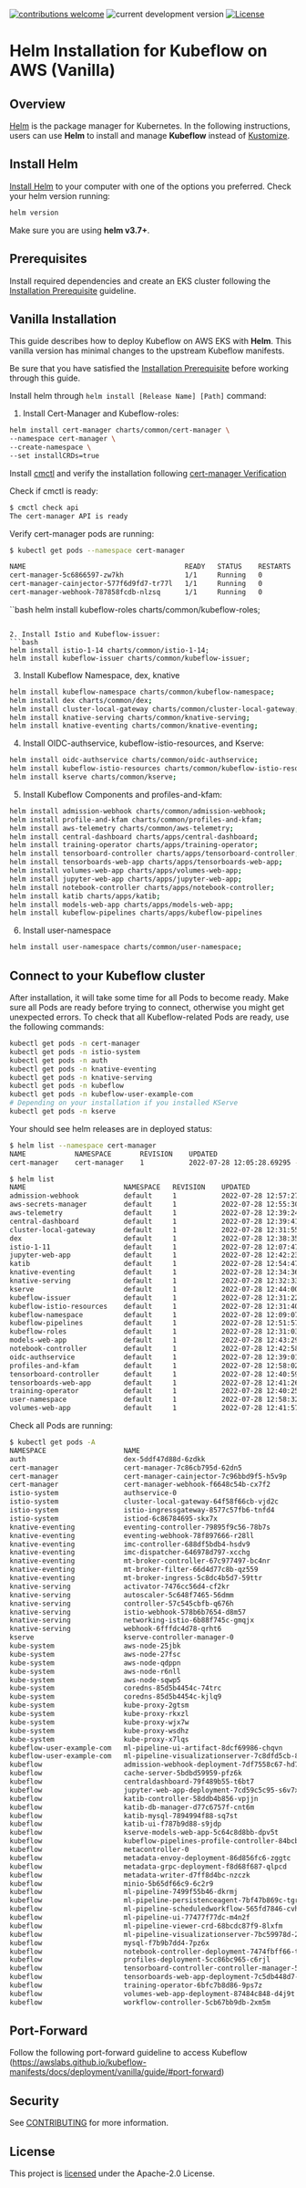 [![contributions welcome](https://img.shields.io/badge/contributions-welcome-brightgreen.svg?style=flat)](https://github.com/awslabs/kubeflow-manifests/issues)
![current development version](https://img.shields.io/badge/Kubeflow-v1.5.1-green.svg?style=flat)
[![License](https://img.shields.io/badge/License-Apache_2.0-blue.svg)](./LICENSE)
# Helm Installation for Kubeflow on AWS (Vanilla)

## Overview
[Helm][] is the package manager for Kubernetes. In the following instructions, users can use **Helm** to install and manage **Kubeflow** instead of [Kustomize][].

## Install Helm
[Install Helm][] to your computer with one of the options you preferred. Check your helm version running:
```bash
helm version
```
Make sure you are using **helm v3.7+**.

## Prerequisites
Install required dependencies and create an EKS cluster following the [Installation Prerequisite][] guideline. 

## Vanilla Installation
This guide describes how to deploy Kubeflow on AWS EKS with **Helm**. This vanilla version has minimal changes to the upstream Kubeflow manifests.

Be sure that you have satisfied the [Installation Prerequisite][] before working through this guide.

Install helm through `helm install [Release Name] [Path]` command: 


1. Install Cert-Manager and Kubeflow-roles:

```bash
helm install cert-manager charts/common/cert-manager \
--namespace cert-manager \
--create-namespace \
--set installCRDs=true
```

Install [cmctl][] and verify the installation following [cert-manager Verification][]

Check if cmctl is ready:
```bash
$ cmctl check api
The cert-manager API is ready
```

Verify cert-manager pods are running:
```bash
$ kubectl get pods --namespace cert-manager

NAME                                       READY   STATUS    RESTARTS   AGE
cert-manager-5c6866597-zw7kh               1/1     Running   0          2m
cert-manager-cainjector-577f6d9fd7-tr77l   1/1     Running   0          2m
cert-manager-webhook-787858fcdb-nlzsq      1/1     Running   0          2m
```

``bash
helm install kubeflow-roles charts/common/kubeflow-roles;
```

2. Install Istio and Kubeflow-issuer:
```bash
helm install istio-1-14 charts/common/istio-1-14;
helm install kubeflow-issuer charts/common/kubeflow-issuer;

```

3. Install Kubeflow Namespace, dex, knative
```bash
helm install kubeflow-namespace charts/common/kubeflow-namespace;
helm install dex charts/common/dex;
helm install cluster-local-gateway charts/common/cluster-local-gateway;
helm install knative-serving charts/common/knative-serving;
helm install knative-eventing charts/common/knative-eventing;
```

4. Install OIDC-authservice, kubeflow-istio-resources, and Kserve:

```bash
helm install oidc-authservice charts/common/oidc-authservice;
helm install kubeflow-istio-resources charts/common/kubeflow-istio-resources;
helm install kserve charts/common/kserve;
```

5. Install Kubeflow Components and profiles-and-kfam:

```bash
helm install admission-webhook charts/common/admission-webhook;
helm install profile-and-kfam charts/common/profiles-and-kfam;
helm install aws-telemetry charts/common/aws-telemetry;
helm install central-dashboard charts/apps/central-dashboard;
helm install training-operator charts/apps/training-operator;
helm install tensorboard-controller charts/apps/tensorboard-controller;
helm install tensorboards-web-app charts/apps/tensorboards-web-app;
helm install volumes-web-app charts/apps/volumes-web-app;
helm install jupyter-web-app charts/apps/jupyter-web-app;
helm install notebook-controller charts/apps/notebook-controller;
helm install katib charts/apps/katib;
helm install models-web-app charts/apps/models-web-app;
helm install kubeflow-pipelines charts/apps/kubeflow-pipelines
```

6. Install user-namespace
```bash
helm install user-namespace charts/common/user-namespace;
```

## Connect to your Kubeflow cluster 
After installation, it will take some time for all Pods to become ready. Make sure all Pods are ready before trying to connect, otherwise you might get unexpected errors. To check that all Kubeflow-related Pods are ready, use the following commands:

```bash
kubectl get pods -n cert-manager
kubectl get pods -n istio-system
kubectl get pods -n auth
kubectl get pods -n knative-eventing
kubectl get pods -n knative-serving
kubectl get pods -n kubeflow
kubectl get pods -n kubeflow-user-example-com
# Depending on your installation if you installed KServe
kubectl get pods -n kserve
```

Your should see helm releases are in deployed status:
```bash
$ helm list --namespace cert-manager
NAME        	NAMESPACE   	REVISION	UPDATED                            	STATUS  	CHART              	APP VERSION
cert-manager	cert-manager	1       	2022-07-28 12:05:28.69295 -0700 PDT	deployed	cert-manager-v1.5.0	v1.5.0     
```

```bash
$ helm list
NAME                    	NAMESPACE	REVISION	UPDATED                             	STATUS  	CHART                         	APP VERSION
admission-webhook       	default  	1       	2022-07-28 12:57:27.613949 -0700 PDT	deployed	admission-webhook-0.1.0       	1.16.0     
aws-secrets-manager     	default  	1       	2022-07-28 12:55:30.291808 -0700 PDT	deployed	aws-secrets-manager-0.1.0     	1.16.0     
aws-telemetry           	default  	1       	2022-07-28 12:39:24.261685 -0700 PDT	deployed	aws-telemetry-0.1.0           	1.16.0     
central-dashboard       	default  	1       	2022-07-28 12:39:41.64472 -0700 PDT 	deployed	central-dashboard-0.1.0       	1.16.0     
cluster-local-gateway   	default  	1       	2022-07-28 12:31:55.501454 -0700 PDT	deployed	cluster-local-gateway-0.1.0   	1.16.0     
dex                     	default  	1       	2022-07-28 12:38:35.15731 -0700 PDT 	deployed	dex-0.1.0                     	1.16.0     
istio-1-11              	default  	1       	2022-07-28 12:07:47.921271 -0700 PDT	deployed	istio-1-11-0.1.0              	1.16.0     
jupyter-web-app         	default  	1       	2022-07-28 12:42:23.163274 -0700 PDT	deployed	jupyter-web-app-0.1.0         	1.16.0     
katib                   	default  	1       	2022-07-28 12:54:47.810424 -0700 PDT	deployed	katib-0.1.0                   	1.16.0     
knative-eventing        	default  	1       	2022-07-28 12:34:36.922185 -0700 PDT	deployed	knative-eventing-0.1.0        	1.16.0     
knative-serving         	default  	1       	2022-07-28 12:32:33.226445 -0700 PDT	deployed	knative-serving-0.1.0         	1.16.0     
kserve                  	default  	1       	2022-07-28 12:44:00.152331 -0700 PDT	deployed	kserve-0.1.0                  	1.16.0     
kubeflow-issuer         	default  	1       	2022-07-28 12:31:22.068229 -0700 PDT	deployed	kubeflow-issuer-0.1.0         	1.16.0     
kubeflow-istio-resources	default  	1       	2022-07-28 12:31:40.286801 -0700 PDT	deployed	kubeflow-istio-resources-0.1.0	1.16.0     
kubeflow-namespace      	default  	1       	2022-07-28 12:09:07.416695 -0700 PDT	deployed	kubeflow-namespace-0.1.0      	1.16.0     
kubeflow-pipelines      	default  	1       	2022-07-28 12:51:57.293078 -0700 PDT	deployed	kubeflow-pipelines-0.1.0      	1.16.0     
kubeflow-roles          	default  	1       	2022-07-28 12:31:03.351416 -0700 PDT	deployed	kubeflow-roles-0.1.0          	1.16.0     
models-web-app          	default  	1       	2022-07-28 12:43:29.275867 -0700 PDT	deployed	models-web-app-0.1.0          	1.16.0     
notebook-controller     	default  	1       	2022-07-28 12:42:58.397411 -0700 PDT	deployed	notebook-controller-0.1.0     	1.16.0     
oidc-authservice        	default  	1       	2022-07-28 12:39:01.325914 -0700 PDT	deployed	oidc-authservice-0.1.0        	1.16.0     
profiles-and-kfam       	default  	1       	2022-07-28 12:58:02.22225 -0700 PDT 	deployed	profiles-and-kfam-0.1.0       	1.16.0     
tensorboard-controller  	default  	1       	2022-07-28 12:40:59.266969 -0700 PDT	deployed	tensorboard-controller-0.1.0  	1.16.0     
tensorboards-web-app    	default  	1       	2022-07-28 12:41:26.352725 -0700 PDT	deployed	tensorboards-web-app-0.1.0    	1.16.0     
training-operator       	default  	1       	2022-07-28 12:40:25.528385 -0700 PDT	deployed	training-operator-0.1.0       	1.16.0     
user-namespace          	default  	1       	2022-07-28 12:58:32.830817 -0700 PDT	deployed	user-namespace-0.1.0          	1.16.0     
volumes-web-app         	default  	1       	2022-07-28 12:41:57.884204 -0700 PDT	deployed	volumes-web-app-0.1.0         	1.16.0  
```

Check all Pods are running:

```bash
$ kubectl get pods -A
NAMESPACE                   NAME                                                         READY   STATUS    RESTARTS   AGE
auth                        dex-5ddf47d88d-6zdkk                                         1/1     Running   1          13h
cert-manager                cert-manager-7c86cb795d-62dn5                                1/1     Running   0          13h
cert-manager                cert-manager-cainjector-7c96bbd9f5-h5v9p                     1/1     Running   0          13h
cert-manager                cert-manager-webhook-f6648c54b-cx7f2                         1/1     Running   0          13h
istio-system                authservice-0                                                1/1     Running   0          13h
istio-system                cluster-local-gateway-64f58f66cb-vjd2c                       1/1     Running   0          12h
istio-system                istio-ingressgateway-8577c57fb6-tnfd4                        1/1     Running   0          13h
istio-system                istiod-6c86784695-skx7x                                      1/1     Running   0          13h
knative-eventing            eventing-controller-79895f9c56-78b7s                         1/1     Running   0          12h
knative-eventing            eventing-webhook-78f897666-r28ll                             1/1     Running   0          12h
knative-eventing            imc-controller-688df5bdb4-hsdv9                              1/1     Running   0          12h
knative-eventing            imc-dispatcher-646978d797-xcchg                              1/1     Running   0          12h
knative-eventing            mt-broker-controller-67c977497-bc4nr                         1/1     Running   0          12h
knative-eventing            mt-broker-filter-66d4d77c8b-qz559                            1/1     Running   0          12h
knative-eventing            mt-broker-ingress-5c8dc4b5d7-59ttr                           1/1     Running   0          12h
knative-serving             activator-7476cc56d4-cf2kr                                   2/2     Running   0          12h
knative-serving             autoscaler-5c648f7465-56dmm                                  2/2     Running   0          12h
knative-serving             controller-57c545cbfb-q676h                                  2/2     Running   0          12h
knative-serving             istio-webhook-578b6b7654-d8m57                               2/2     Running   0          12h
knative-serving             networking-istio-6b88f745c-gmqjx                             2/2     Running   0          12h
knative-serving             webhook-6fffdc4d78-qrht6                                     2/2     Running   0          12h
kserve                      kserve-controller-manager-0                                  2/2     Running   0          11h
kube-system                 aws-node-25jbk                                               1/1     Running   0          20h
kube-system                 aws-node-27fsc                                               1/1     Running   1          20h
kube-system                 aws-node-qdppn                                               1/1     Running   0          20h
kube-system                 aws-node-r6nll                                               1/1     Running   0          20h
kube-system                 aws-node-sqwp5                                               1/1     Running   0          20h
kube-system                 coredns-85d5b4454c-74trc                                     1/1     Running   0          20h
kube-system                 coredns-85d5b4454c-kjlq9                                     1/1     Running   0          20h
kube-system                 kube-proxy-2gtsm                                             1/1     Running   0          20h
kube-system                 kube-proxy-rkxzl                                             1/1     Running   0          20h
kube-system                 kube-proxy-wjx7w                                             1/1     Running   0          20h
kube-system                 kube-proxy-wsdhz                                             1/1     Running   0          20h
kube-system                 kube-proxy-x7lqs                                             1/1     Running   0          20h
kubeflow-user-example-com   ml-pipeline-ui-artifact-8dcf69986-chqvn                      2/2     Running   0          2m17s
kubeflow-user-example-com   ml-pipeline-visualizationserver-7c8dfd5cb-8hw5h              2/2     Running   0          2m17s
kubeflow                    admission-webhook-deployment-7df7558c67-hd7vh                1/1     Running   0          11h
kubeflow                    cache-server-5bdbd59959-pfz6k                                2/2     Running   0          12h
kubeflow                    centraldashboard-79f489b55-t6bt7                             2/2     Running   0          11h
kubeflow                    jupyter-web-app-deployment-7cd59c5c95-s6v7x                  1/1     Running   0          41m
kubeflow                    katib-controller-58ddb4b856-vpjjn                            1/1     Running   0          11h
kubeflow                    katib-db-manager-d77c6757f-cnt6m                             1/1     Running   0          11h
kubeflow                    katib-mysql-7894994f88-sq7st                                 1/1     Running   0          11h
kubeflow                    katib-ui-f787b9d88-s9jdp                                     1/1     Running   0          11h
kubeflow                    kserve-models-web-app-5c64c8d8bb-dpv5t                       2/2     Running   0          11h
kubeflow                    kubeflow-pipelines-profile-controller-84bcbdb899-tst5c       1/1     Running   0          12h
kubeflow                    metacontroller-0                                             1/1     Running   0          12h
kubeflow                    metadata-envoy-deployment-86d856fc6-zggtc                    1/1     Running   0          12h
kubeflow                    metadata-grpc-deployment-f8d68f687-qlpcd                     2/2     Running   3          12h
kubeflow                    metadata-writer-d7ff8d4bc-nzczk                              2/2     Running   0          12h
kubeflow                    minio-5b65df66c9-6c2r9                                       2/2     Running   0          12h
kubeflow                    ml-pipeline-7499f55b46-dkrmj                                 2/2     Running   1          12h
kubeflow                    ml-pipeline-persistenceagent-7bf47b869c-tgrbm                2/2     Running   0          12h
kubeflow                    ml-pipeline-scheduledworkflow-565fd7846-cvhvm                2/2     Running   0          12h
kubeflow                    ml-pipeline-ui-77477f77dc-m4n2f                              2/2     Running   0          12h
kubeflow                    ml-pipeline-viewer-crd-68bcdc87f9-8lxfm                      2/2     Running   1          12h
kubeflow                    ml-pipeline-visualizationserver-7bc59978d-28k9z              2/2     Running   0          12h
kubeflow                    mysql-f7b9b7dd4-7pz6x                                        2/2     Running   0          12h
kubeflow                    notebook-controller-deployment-7474fbff66-tnv4d              2/2     Running   1          43m
kubeflow                    profiles-deployment-5cc86bc965-c6rjl                         3/3     Running   1          39m
kubeflow                    tensorboard-controller-controller-manager-5cbddb7fb5-bsstp   3/3     Running   1          34m
kubeflow                    tensorboards-web-app-deployment-7c5db448d7-p46vn             1/1     Running   0          33m
kubeflow                    training-operator-6bfc7b8d86-9ps7z                           1/1     Running   0          11m
kubeflow                    volumes-web-app-deployment-87484c848-d4j9t                   1/1     Running   0          37m
kubeflow                    workflow-controller-5cb67bb9db-2xm5m                         2/2     Running   1          12h
```




## Port-Forward
Follow the following port-forward guideline to access Kubeflow (https://awslabs.github.io/kubeflow-manifests/docs/deployment/vanilla/guide/#port-forward)


## Security

See [CONTRIBUTING](CONTRIBUTING.md#security-issue-notifications) for more information.

## License

This project is [licensed](LICENSE) under the Apache-2.0 License.


[Helm]: https://helm.sh/
[Kustomize]: https://kustomize.io/
[Install Helm]: https://helm.sh/docs/intro/install/
[Installation Prerequisite]: https://awslabs.github.io/kubeflow-manifests/docs/deployment/prerequisites/
[cert-manager Verification]: https://cert-manager.io/docs/installation/verify/#check-cert-manager-api
[cmctl]: https://cert-manager.io/docs/usage/cmctl/#installation